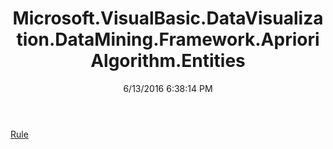 ﻿---
title: Microsoft.VisualBasic.DataVisualization.DataMining.Framework.AprioriAlgorithm.Entities
date: 6/13/2016 6:38:14 PM
---

[Rule](T-Microsoft.VisualBasic.DataVisualization.DataMining.Framework.AprioriAlgorithm.Entities.Rule.html)
